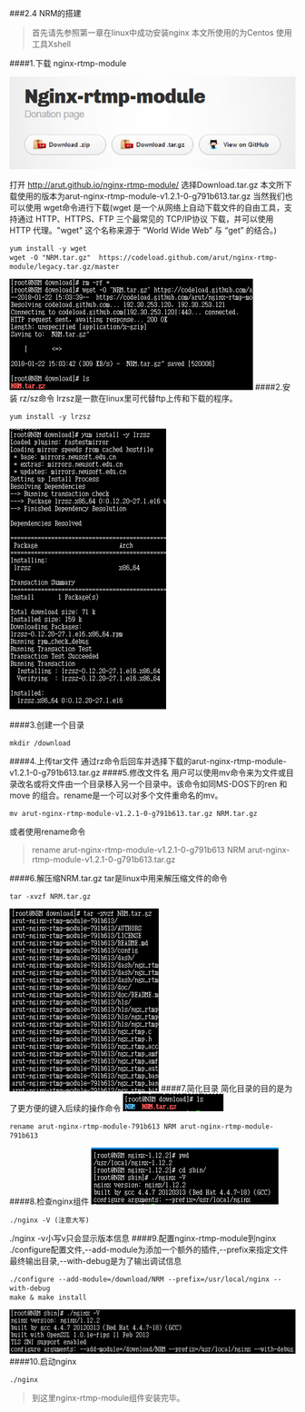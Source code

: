 ###2.4 NRM的搭建
>首先请先参照第一章在linux中成功安装nginx
本文所使用的为Centos
使用工具Xshell

####1.下载 nginx-rtmp-module

![](/assets/微信截图_20180122115733.png)
 
打开 http://arut.github.io/nginx-rtmp-module/ 选择Download.tar.gz
本文所下载使用的版本为arut-nginx-rtmp-module-v1.2.1-0-g791b613.tar.gz
当然我们也可以使用 wget命令进行下载(wget 是一个从网络上自动下载文件的自由工具，支持通过 HTTP、HTTPS、FTP 三个最常见的 TCP/IP协议 下载，并可以使用 HTTP 代理。"wget" 这个名称来源于 “World Wide Web” 与 “get” 的结合。)

```
yum install -y wget
wget -O "NRM.tar.gz"  https://codeload.github.com/arut/nginx-rtmp-module/legacy.tar.gz/master 
```
![](/assets/微信截图_20180122154027.png)
####2.安装 rz/sz命令
lrzsz是一款在linux里可代替ftp上传和下载的程序。

```
yum install -y lrzsz
```
 ![](/assets/微信截图_20180122153924.png)
  
####3.创建一个目录

```
mkdir /download
```
####4.上传tar文件
  通过rz命令后回车并选择下载的arut-nginx-rtmp-module-v1.2.1-0-g791b613.tar.gz
####5.修改文件名
用户可以使用mv命令来为文件或目录改名或将文件由一个目录移入另一个目录中。该命令如同MS-DOS下的ren 和 move 的组合。rename是一个可以对多个文件重命名的mv。
```
mv arut-nginx-rtmp-module-v1.2.1-0-g791b613.tar.gz NRM.tar.gz
```
或者使用rename命令 
>rename arut-nginx-rtmp-module-v1.2.1-0-g791b613 NRM arut-nginx-rtmp-module-v1.2.1-0-g791b613.tar.gz

####6.解压缩NRM.tar.gz
tar是linux中用来解压缩文件的命令
```
tar -xvzf NRM.tar.gz
``` 
![](/assets/微信截图_20180122153409.png)
####7.简化目录
简化目录的目的是为了更方便的键入后续的操作命令
 ![](/assets/微信截图_20180122153322.png)
```
rename arut-nginx-rtmp-module-791b613 NRM arut-nginx-rtmp-module-791b613
```
####8.检查nginx组件 
![](/assets/微信截图_20180122144434.png)
```
./nginx -V (注意大写)
``` 
./nginx -v小写v只会显示版本信息
####9.配置nginx-rtmp-module到nginx
./configure配置文件,--add-module为添加一个额外的插件,--prefix来指定文件最终输出目录,--with-debug是为了输出调试信息
```
./configure --add-module=/download/NRM --prefix=/usr/local/nginx --with-debug 
make & make install
```
 
![](/assets/微信截图_20180122153054.png)
####10.启动nginx

```
./nginx
```
>到这里nginx-rtmp-module组件安装完毕。
